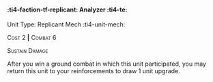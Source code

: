 #### :ti4-faction-tf-replicant: **Analyzer** :ti4-te:

Unit Type: Replicant Mech :ti4-unit-mech: 

<span style="font-variant:small-caps;">Cost 2</span> __|__ <span style="font-variant:small-caps;">Combat 6</span>

<span style="font-variant:small-caps;">Sustain Damage</span>

After you win a ground combat in which this unit participated, you may return this unit to your reinforcements to draw 1 unit upgrade.
